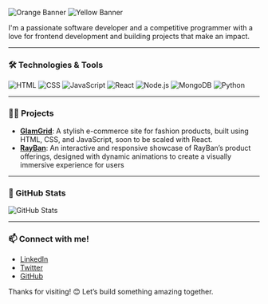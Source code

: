 ![Orange Banner](https://dummyimage.com/1200x100/FFA500/ffffff&text=Hey+there.) 
![Yellow Banner](https://dummyimage.com/1200x100/B27300/ffffff&text=I'm+Aman+Shahi.)


I'm a passionate software developer and a competitive programmer with a love for frontend development and building projects that make an impact.

---

### 🛠️ Technologies & Tools
![HTML](https://img.shields.io/badge/HTML5-E34F26?logo=html5&logoColor=white)
![CSS](https://img.shields.io/badge/CSS3-1572B6?logo=css3&logoColor=white)
![JavaScript](https://img.shields.io/badge/JavaScript-323330?logo=javascript&logoColor=F7DF1E)
![React](https://img.shields.io/badge/React-20232A?logo=react&logoColor=61DAFB)
![Node.js](https://img.shields.io/badge/Node.js-339933?logo=node.js&logoColor=white)
![MongoDB](https://img.shields.io/badge/MongoDB-4EA94B?logo=mongodb&logoColor=white)
![Python](https://img.shields.io/badge/Python-FFD43B?logo=python&logoColor=blue)

---

### 👨‍💻 Projects
- **[GlamGrid](https://github.com/TheBinaryCoder0/GlamGrid)**: A stylish e-commerce site for fashion products, built using HTML, CSS, and JavaScript, soon to be scaled with React.
- **[RayBan](https://thebinarycoder0.github.io/RAYBAN/)**: An interactive and responsive showcase of RayBan’s product offerings, designed with dynamic animations to create a visually immersive experience for users

---

### 🌟 GitHub Stats

![GitHub Stats](https://github-readme-stats.vercel.app/api?username=TheBinaryCoder0&show_icons=true&theme=radical)

---

### 📫 Connect with me!
- [LinkedIn](https://www.linkedin.com/in/aman-shahi-23424a1b3/)
- [Twitter](https://x.com/Amanshahi06)
- [GitHub](https://github.com/TheBinaryCoder0)

Thanks for visiting! 😊 Let’s build something amazing together.
